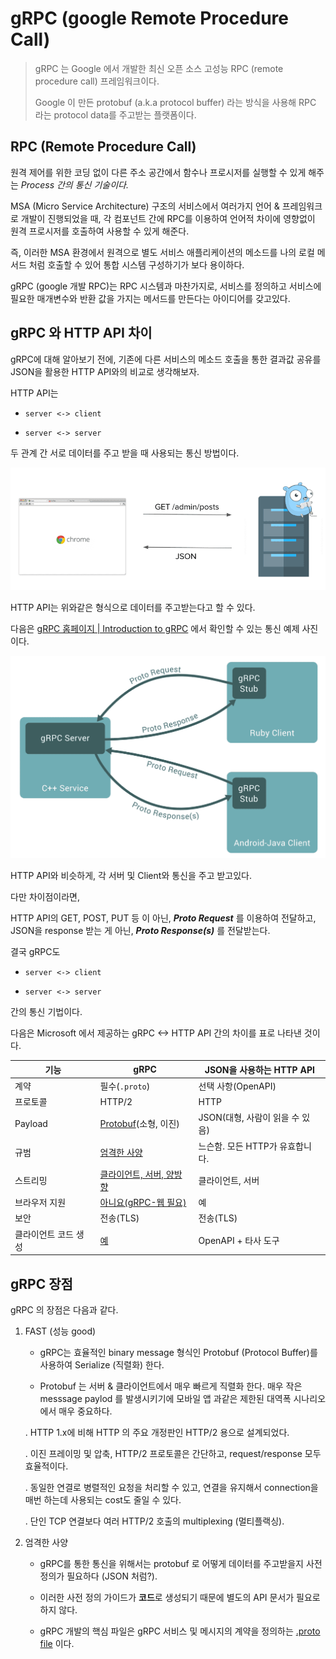 # gRPC (google Remote Procedure Call)

> gRPC 는 Google 에서 개발한 최신 오픈 소스 고성능 RPC (remote procedure call) 프레임워크이다.
> 
> Google 이 만든 protobuf (a.k.a protocol buffer) 라는 방식을 사용해 RPC 라는 protocol data를 주고받는 플랫폼이다.

## RPC (Remote Procedure Call)

원격 제어를 위한 코딩 없이 다른 주소 공간에서 함수나 프로시저를 실행할 수 있게 해주는 *Process 간의 통신 기술이다.*

MSA (Micro Service Architecture) 구조의 서비스에서 여러가지 언어 & 프레임워크로 개발이 진행되었을 때, 각 컴포넌트 간에 RPC를 이용하여 언어적 차이에 영향없이 원격 프로시저를 호출하여 사용할 수 있게 해준다.

즉, 이러한 MSA 환경에서 원격으로 별도 서비스 애플리케이션의 메소드를 나의 로컬 메서드 처럼 호출할 수 있어 통합 시스템 구성하기가 보다 용이하다.

gRPC (google 개발 RPC)는 RPC 시스템과 마찬가지로, 서비스를 정의하고 서비스에 필요한 매개변수와 반환 값을 가지는 메서드를 만든다는 아이디어를 갖고있다.

## gRPC 와 HTTP API 차이

gRPC에 대해 알아보기 전에, 기존에 다른 서비스의 메소드 호출을 통한 결과값 공유를 JSON을 활용한 HTTP API와의 비교로 생각해보자.

HTTP API는

- `server <-> client`

- `server <-> server`

두 관계 간 서로 데이터를 주고 받을 때 사용되는 통신 방법이다.

![](./readmeImg/gRPC/httpJson.png)

HTTP API는 위와같은 형식으로 데이터를 주고받는다고 할 수 있다.

다음은 [gRPC 홈페이지 | Introduction to gRPC](https://grpc.io/docs/what-is-grpc/introduction/) 에서 확인할 수 있는 통신 예제 사진이다.

![](./readmeImg/gRPC/gRpcOverview.png)

HTTP API와 비슷하게, 각 서버 및 Client와 통신을 주고 받고있다. 

다만 차이점이라면,

HTTP API의 GET, POST, PUT 등 이 아닌, ***Proto Request*** 를 이용하여 전달하고, JSON을 response 받는 게 아닌, ***Proto Response(s)*** 를 전달받는다.

결국 gRPC도 

- `server <-> client`

- `server <-> server `

간의 통신 기법이다.



다음은 Microsoft 에서 제공하는 gRPC <-> HTTP API 간의 차이를 표로 나타낸 것이다.

| 기능          | gRPC                                                                                                                       | JSON을 사용하는 HTTP API   |
| ----------- | -------------------------------------------------------------------------------------------------------------------------- | --------------------- |
| 계약          | 필수(`.proto`)                                                                                                               | 선택 사항(OpenAPI)        |
| 프로토콜        | HTTP/2                                                                                                                     | HTTP                  |
| Payload     | [Protobuf](https://docs.microsoft.com/ko-kr/aspnet/core/grpc/comparison?view=aspnetcore-6.0#performance)(소형, 이진)           | JSON(대형, 사람이 읽을 수 있음) |
| 규범          | [엄격한 사양](https://docs.microsoft.com/ko-kr/aspnet/core/grpc/comparison?view=aspnetcore-6.0#strict-specification)            | 느슨함. 모든 HTTP가 유효합니다.  |
| 스트리밍        | [클라이언트, 서버, 양방향](https://docs.microsoft.com/ko-kr/aspnet/core/grpc/comparison?view=aspnetcore-6.0#streaming)               | 클라이언트, 서버             |
| 브라우저 지원     | [아니요(gRPC-웹 필요)](https://docs.microsoft.com/ko-kr/aspnet/core/grpc/comparison?view=aspnetcore-6.0#limited-browser-support) | 예                     |
| 보안          | 전송(TLS)                                                                                                                    | 전송(TLS)               |
| 클라이언트 코드 생성 | [예](https://docs.microsoft.com/ko-kr/aspnet/core/grpc/comparison?view=aspnetcore-6.0#code-generation)                      | OpenAPI + 타사 도구       |



## gRPC 장점

gRPC 의 장점은 다음과 같다.

1. FAST (성능 good)
   
   - gRPC는 효율적인 binary message 형식인 Protobuf (Protocol Buffer)를 사용하여 Serialize (직렬화) 한다.
   
   - Protobuf 는 서버 & 클라이언트에서 매우 빠르게 직렬화 한다. 매우 작은 messsage paylod 를 발생시키기에 모바일 앱 과같은 제한된 대역폭 시나리오에서 매우 중요하다.
   
   . HTTP 1.x에 비해 HTTP 의 주요 개정판인 HTTP/2 용으로 설계되었다.
     
     . 이진 프레이밍 및 압축, HTTP/2 프로토콜은 간단하고, request/response 모두 효율적이다.
     
     . 동일한 연결로 병렬적인 요청을 처리할 수 있고, 연결을 유지해서 connection을 매번 하는데 사용되는 cost도 줄일 수 있다.
     
     . 단인 TCP 연결보다 여러 HTTP/2 호출의 multiplexing (멀티플랙싱).

2. 엄격한 사양
   
   - gRPC를 통한 통신을 위해서는 protobuf 로 어떻게 데이터를 주고받을지 사전 정의가 필요하다 (JSON 처럼?). 
   
   - 이러한 사전 정의 가이드가 **코드**로 생성되기 때문에 별도의 API 문서가 필요로 하지 않다.
   
   - gRPC 개발의 핵심 파일은 gRPC 서비스 및 메시지의 계약을 정의하는 [.proto file](https://developers.google.com/protocol-buffers/docs/proto3) 이다.

